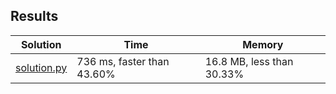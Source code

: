 ## Results
Solution | Time | Memory
---------|------|-------
[solution.py](solution.py) | 736 ms, faster than 43.60% | 16.8 MB, less than 30.33%
